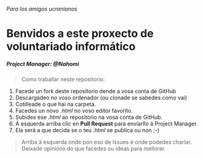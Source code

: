 _Para los amigos ucranianos_

# Benvidos a este proxecto de voluntariado informático

##### Project Manager: @Nahomi

> Como traballar neste repositorio:

1. Facede un fork deste repositorio  dende a vosa conta de GitHub
1. Descargádeo no voso ordenador (ou clonade se sabedes como vai)
1. Cotilleade o que hai na carpeta.
1. Facedes un novo _.html_ no voso editor favorito.
1. Subides ese _.html_ ao repositorio na vosa conta de GitHub.
1. Á esquerda arriba clic en **Pull Request** para enviarllo á Project Manager.
1. Ela será a que decida se o teu _.html_ se publica ou non ;-)

> Arriba á esquerda onde pon eso de Issues é onde podedes charlar. Deixade opinións do que facedes ou ideas para mellorar.
